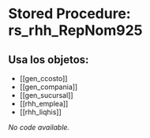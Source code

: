 # Stored Procedure: rs_rhh_RepNom925

## Usa los objetos:
- [[gen_ccosto]]
- [[gen_compania]]
- [[gen_sucursal]]
- [[rhh_emplea]]
- [[rhh_liqhis]]

*No code available.*

